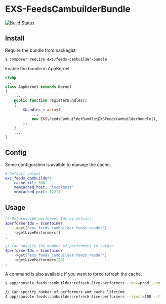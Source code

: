 # EXS-FeedsCambuilderBundle

[![Build Status](https://travis-ci.org/ExSituMarketing/EXS-FeedsCambuilderBundle.svg?branch=master)](https://travis-ci.org/ExSituMarketing/EXS-FeedsCambuilderBundle)

## Install

Require the bundle from packagist
```
$ composer require exs/feeds-cambuilder-bundle
```

Enable the bundle in AppKernel
```php
<?php
...
class AppKernel extends Kernel
{
    ...
    public function registerBundles()
    {
        $bundles = array(
            ...
            new EXS\FeedsCambuilderBundle\EXSFeedsCambuilderBundle(),
        );
    }
    ...
}
```

## Config

Some configuration is avaible to manage the cache.

```yml
# Default values
exs_feeds_cambuilder:
    cache_ttl: 300
    memcached_host: 'localhost'
    memcached_port: 11211
```

## Usage

```php
// Returns 100 performer Ids by default.
$performerIds = $container
    ->get('exs_feeds_cambuilder.feeds_reader')
    ->getLivePerformers()
;

// Can specify the number of performers to return
$performerIds = $container
    ->get('exs_feeds_cambuilder.feeds_reader')
    ->getLivePerformers(20)
;
```

A command is also available if you want to force refresh the cache.

```bash
$ app/console feeds:cambuilder:refresh-live-performers --env=prod --no-debug

// Can specify number of performers and cache lifetime
$ app/console feeds:cambuilder:refresh-live-performers --limit=500 --ttl=3600 --env=prod --no-debug
```
